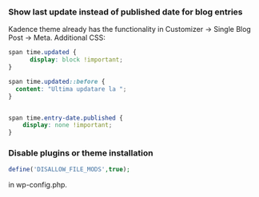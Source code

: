 ### Show last update instead of published date for blog entries
Kadence theme already has the functionality in Customizer -> Single Blog Post -> Meta.
Additional CSS:
```css
span time.updated {
	  display: block !important;
}

span time.updated::before {
  content: "Ultima updatare la ";
}


span time.entry-date.published {
	display: none !important;
}
```
### Disable plugins or theme installation
```php
define('DISALLOW_FILE_MODS',true);
```
in wp-config.php.
